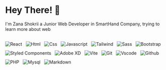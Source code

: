 # Hey There! 👋

I'm Zana Shokrii a Junior Web Developer in SmartHand Company, trying to learn more about web

<br />

<div style='display: flex; gap: 12px; flex-wrap: wrap;'>
<img alt="React" title="React" src="https://skillicons.dev/icons?i=react" />

<img alt="Html" title="Html" src="https://skillicons.dev/icons?i=html" />

<img alt="Css" title="Css" src="https://skillicons.dev/icons?i=css" />

<img alt="Javascript" title="Javascript" src="https://skillicons.dev/icons?i=js" />

<img alt="Tailwind" title="Tailwind" src="https://skillicons.dev/icons?i=tailwind" />

<img alt="Sass" title="Sass" src="https://skillicons.dev/icons?i=sass" />

<img alt="Bootstrap" title="Bootstrap" src="https://skillicons.dev/icons?i=bootstrap" />

<img alt="Styled Components" title="Styled Components" src="https://skillicons.dev/icons?i=styledcomponents" />

<img alt="Adobe XD" title="Adobe XD" src="https://skillicons.dev/icons?i=xd" />

<img alt="Vite" title="Vite" src="https://skillicons.dev/icons?i=vite" />

<img alt="Git" title="Git" src="https://skillicons.dev/icons?i=git" />

<img alt="Vscode" title="Vscode" src="https://skillicons.dev/icons?i=vscode" />

<img alt="Github" title="Github" src="https://skillicons.dev/icons?i=github" />

<img alt="PHP" title="PHP" src="https://skillicons.dev/icons?i=php" />

<img alt="Mysql" title="Mysql" src="https://skillicons.dev/icons?i=mysql" />

<img alt="Markdown" title="Markdown" src="https://skillicons.dev/icons?i=md" />
</div>
